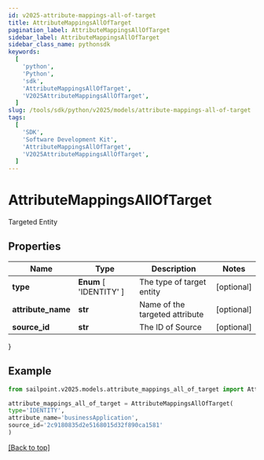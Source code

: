 ```yaml
---
id: v2025-attribute-mappings-all-of-target
title: AttributeMappingsAllOfTarget
pagination_label: AttributeMappingsAllOfTarget
sidebar_label: AttributeMappingsAllOfTarget
sidebar_class_name: pythonsdk
keywords:
  [
    'python',
    'Python',
    'sdk',
    'AttributeMappingsAllOfTarget',
    'V2025AttributeMappingsAllOfTarget',
  ]
slug: /tools/sdk/python/v2025/models/attribute-mappings-all-of-target
tags:
  [
    'SDK',
    'Software Development Kit',
    'AttributeMappingsAllOfTarget',
    'V2025AttributeMappingsAllOfTarget',
  ]
---
```


# AttributeMappingsAllOfTarget

Targeted Entity

## Properties

| Name | Type | Description | Notes |
| --- | --- | --- | --- |
| **type** | **Enum** [ 'IDENTITY' ] | The type of target entity | [optional] |
| **attribute_name** | **str** | Name of the targeted attribute | [optional] |
| **source_id** | **str** | The ID of Source | [optional] |

}

## Example

```python
from sailpoint.v2025.models.attribute_mappings_all_of_target import AttributeMappingsAllOfTarget

attribute_mappings_all_of_target = AttributeMappingsAllOfTarget(
type='IDENTITY',
attribute_name='businessApplication',
source_id='2c9180835d2e5168015d32f890ca1581'
)

```

[[Back to top]](#)
